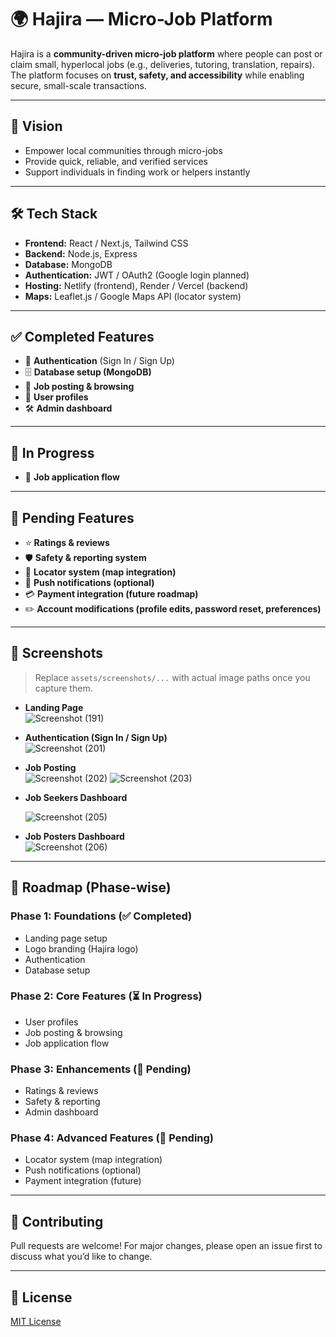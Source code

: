 # 🌍 Hajira — Micro-Job Platform

Hajira is a **community-driven micro-job platform** where people can post or claim small, hyperlocal jobs (e.g., deliveries, tutoring, translation, repairs).  
The platform focuses on **trust, safety, and accessibility** while enabling secure, small-scale transactions.

---

## 🚀 Vision
- Empower local communities through micro-jobs  
- Provide quick, reliable, and verified services  
- Support individuals in finding work or helpers instantly  

---

## 🛠️ Tech Stack
- **Frontend:** React / Next.js, Tailwind CSS  
- **Backend:** Node.js, Express  
- **Database:** MongoDB  
- **Authentication:** JWT / OAuth2 (Google login planned)  
- **Hosting:** Netlify (frontend), Render / Vercel (backend)  
- **Maps:** Leaflet.js / Google Maps API (locator system)  

---

## ✅ Completed Features
- 🔑 **Authentication** (Sign In / Sign Up)  
- 🗄️ **Database setup (MongoDB)**  
- 📝 **Job posting & browsing**  
- 👤 **User profiles**  
- 🛠️ **Admin dashboard**  

---

## 🔄 In Progress
- 📩 **Job application flow**  

---

## 🔲 Pending Features
- ⭐ **Ratings & reviews**  
- 🛡️ **Safety & reporting system**  
- 📍 **Locator system (map integration)**  
- 🔔 **Push notifications (optional)**  
- 💳 **Payment integration (future roadmap)**  
- ✏️ **Account modifications (profile edits, password reset, preferences)**  

---

## 📸 Screenshots

> Replace `assets/screenshots/...` with actual image paths once you capture them.

- **Landing Page**  
![Screenshot (191)](https://github.com/user-attachments/assets/68fbdd00-76c1-4201-b29c-d1a286640219)


- **Authentication (Sign In / Sign Up)**  
![Screenshot (201)](https://github.com/user-attachments/assets/2c013aed-2fcb-4d6a-a5ba-20abd7f001dd)


- **Job Posting**  
![Screenshot (202)](https://github.com/user-attachments/assets/bef134c9-8059-46d9-a042-324bec089bea)
![Screenshot (203)](https://github.com/user-attachments/assets/99946e10-9c5b-429c-bd13-22fad256b9f4)


- **Job Seekers Dashboard**  

  ![Screenshot (205)](https://github.com/user-attachments/assets/dc73527c-68c9-4606-906d-d6bea93d29c2)

- **Job Posters Dashboard**  
 ![Screenshot (206)](https://github.com/user-attachments/assets/ee192140-84e0-48f4-ab42-3a865cd29170)

---

## 📅 Roadmap (Phase-wise)

### Phase 1: Foundations (✅ Completed)
- Landing page setup  
- Logo branding (Hajira logo)  
- Authentication  
- Database setup  

### Phase 2: Core Features (⏳ In Progress)
- User profiles  
- Job posting & browsing  
- Job application flow  

### Phase 3: Enhancements (🔲 Pending)
- Ratings & reviews  
- Safety & reporting  
- Admin dashboard  

### Phase 4: Advanced Features (🔲 Pending)
- Locator system (map integration)  
- Push notifications (optional)  
- Payment integration (future)  

---

## 🤝 Contributing
Pull requests are welcome! For major changes, please open an issue first to discuss what you’d like to change.

---

## 📜 License
[MIT License](LICENSE)

